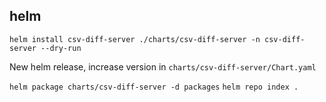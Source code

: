 ## helm

`helm install csv-diff-server ./charts/csv-diff-server -n csv-diff-server --dry-run`

New helm release, increase version in `charts/csv-diff-server/Chart.yaml`

`helm package charts/csv-diff-server -d packages`
`helm repo index .`
